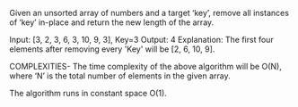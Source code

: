 Given an unsorted array of numbers and a target ‘key’, remove all instances of ‘key’ in-place and return the new length of the array.

Input: [3, 2, 3, 6, 3, 10, 9, 3], Key=3
Output: 4
Explanation: The first four elements after removing every 'Key' will be [2, 6, 10, 9].

COMPLEXITIES-
The time complexity of the above algorithm will be O(N), where ‘N’ is the total number of elements in the given array.

The algorithm runs in constant space O(1).
